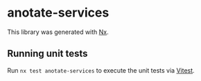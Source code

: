 # anotate-services

This library was generated with [Nx](https://nx.dev).

## Running unit tests

Run `nx test anotate-services` to execute the unit tests via [Vitest](https://vitest.dev/).
